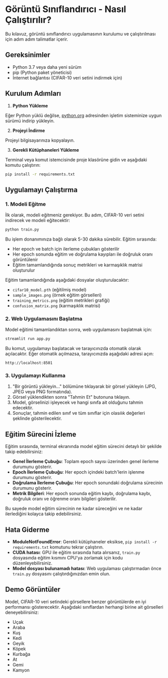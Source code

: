 # Görüntü Sınıflandırıcı - Nasıl Çalıştırılır?

Bu kılavuz, görüntü sınıflandırıcı uygulamasının kurulumu ve çalıştırılması için adım adım talimatlar içerir.

## Gereksinimler

- Python 3.7 veya daha yeni sürüm
- pip (Python paket yöneticisi)
- İnternet bağlantısı (CIFAR-10 veri setini indirmek için)

## Kurulum Adımları

1. **Python Yükleme**

Eğer Python yüklü değilse, [python.org](https://www.python.org/downloads/) adresinden işletim sisteminize uygun sürümü indirip yükleyin.

2. **Projeyi İndirme**

Projeyi bilgisayarınıza kopyalayın.

3. **Gerekli Kütüphaneleri Yükleme**

Terminal veya komut istemcisinde proje klasörüne gidin ve aşağıdaki komutu çalıştırın:

```bash
pip install -r requirements.txt
```

## Uygulamayı Çalıştırma

### 1. Modeli Eğitme

İlk olarak, modeli eğitmeniz gerekiyor. Bu adım, CIFAR-10 veri setini indirecek ve modeli eğitecektir:

```bash
python train.py
```

Bu işlem donanımınıza bağlı olarak 5-30 dakika sürebilir. Eğitim sırasında:
- Her epoch ve batch için ilerleme çubukları gösterilir
- Her epoch sonunda eğitim ve doğrulama kayıpları ile doğruluk oranı görüntülenir
- Eğitim tamamlandığında sonuç metrikleri ve karmaşıklık matrisi oluşturulur

Eğitim tamamlandığında aşağıdaki dosyalar oluşturulacaktır:
- `cifar10_model.pth` (eğitilmiş model)
- `sample_images.png` (örnek eğitim görselleri)
- `training_metrics.png` (eğitim metrikleri grafiği)
- `confusion_matrix.png` (karmaşıklık matrisi)

### 2. Web Uygulamasını Başlatma

Model eğitimi tamamlandıktan sonra, web uygulamasını başlatmak için:

```bash
streamlit run app.py
```

Bu komut, uygulamayı başlatacak ve tarayıcınızda otomatik olarak açılacaktır. Eğer otomatik açılmazsa, tarayıcınızda aşağıdaki adresi açın:

```
http://localhost:8501
```

### 3. Uygulamayı Kullanma

1. "Bir görüntü yükleyin..." bölümüne tıklayarak bir görsel yükleyin (JPG, JPEG veya PNG formatında).
2. Görsel yüklendikten sonra "Tahmin Et" butonuna tıklayın.
3. Model, görselinizi işleyecek ve hangi sınıfa ait olduğunu tahmin edecektir.
4. Sonuçlar, tahmin edilen sınıf ve tüm sınıflar için olasılık değerleri şeklinde gösterilecektir.

## Eğitim Sürecini İzleme

Eğitim sırasında, terminal ekranında model eğitim sürecini detaylı bir şekilde takip edebilirsiniz:

- **Genel İlerleme Çubuğu**: Toplam epoch sayısı üzerinden genel ilerleme durumunu gösterir.
- **Epoch İlerleme Çubuğu**: Her epoch içindeki batch'lerin işlenme durumunu gösterir.
- **Doğrulama İlerleme Çubuğu**: Her epoch sonundaki doğrulama sürecinin durumunu gösterir.
- **Metrik Bilgileri**: Her epoch sonunda eğitim kaybı, doğrulama kaybı, doğruluk oranı ve öğrenme oranı bilgileri gösterilir.

Bu sayede model eğitim sürecinin ne kadar süreceğini ve ne kadar ilerlediğini kolayca takip edebilirsiniz.

## Hata Giderme

- **ModuleNotFoundError**: Gerekli kütüphaneler eksikse, `pip install -r requirements.txt` komutunu tekrar çalıştırın.
- **CUDA hatası**: GPU ile eğitim sırasında hata alırsanız, `train.py` dosyasında eğitim kısmını CPU'ya zorlamak için kodu düzenleyebilirsiniz.
- **Model dosyası bulunamadı hatası**: Web uygulaması çalıştırmadan önce `train.py` dosyasını çalıştırdığınızdan emin olun.

## Demo Görüntüler

Model, CIFAR-10 veri setindeki görsellere benzer görüntülerde en iyi performansı gösterecektir. Aşağıdaki sınıflardan herhangi birine ait görselleri deneyebilirsiniz:

- Uçak
- Araba
- Kuş
- Kedi
- Geyik
- Köpek
- Kurbağa
- At
- Gemi
- Kamyon 